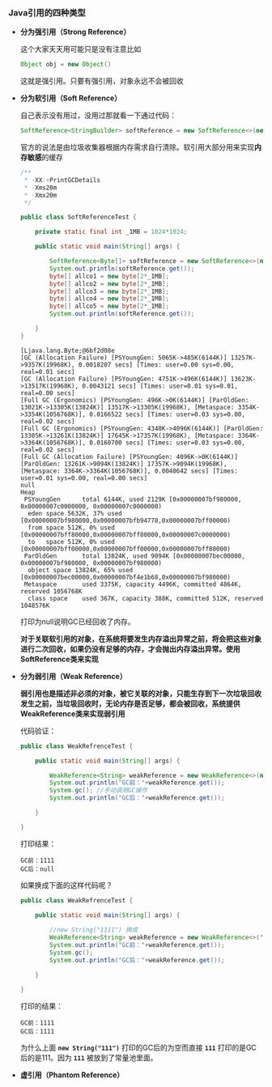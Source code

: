 ### Java引用的四种类型

- **分为强引用（Strong Reference）**

  这个大家天天用可能只是没有注意比如

  ```java
  Object obj = new Object()
  ```

  这就是强引用。只要有强引用，对象永远不会被回收

- **分为软引用（Soft Reference）**

  自己表示没有用过，没用过那就看一下通过代码：

  ```java
  SoftReference<StringBuilder> softReference = new SoftReference<>(new StringBuilder("test"));
  ```

  官方的说法是由垃圾收集器根据内存需求自行清除。软引用大部分用来实现**内存敏感**的缓存

  ```java
  /**
   * -XX:+PrintGCDetails
   * -Xms20m
   * -Xmx20m
   */
  
  public class SoftReferenceTest {
  
      private static final int _1MB = 1024*1024;
  
      public static void main(String[] args) {
  
          SoftReference<Byte[]> softReference = new SoftReference<>(new Byte[2*_1MB]);
          System.out.println(softReference.get());
          byte[] allco1 = new byte[2*_1MB];
          byte[] allco2 = new byte[2*_1MB];
          byte[] allco3 = new byte[2*_1MB];
          byte[] allco4 = new byte[2*_1MB];
          byte[] allco5 = new byte[2*_1MB];
          System.out.println(softReference.get());
  
      }
  }
  
  ```

  ```
  [Ljava.lang.Byte;@6bf2d08e
  [GC (Allocation Failure) [PSYoungGen: 5065K->485K(6144K)] 13257K->9357K(19968K), 0.0018207 secs] [Times: user=0.00 sys=0.00, real=0.01 secs] 
  [GC (Allocation Failure) [PSYoungGen: 4751K->496K(6144K)] 13623K->13517K(19968K), 0.0043121 secs] [Times: user=0.01 sys=0.01, real=0.00 secs] 
  [Full GC (Ergonomics) [PSYoungGen: 496K->0K(6144K)] [ParOldGen: 13021K->13305K(13824K)] 13517K->13305K(19968K), [Metaspace: 3354K->3354K(1056768K)], 0.0166522 secs] [Times: user=0.03 sys=0.00, real=0.02 secs] 
  [Full GC (Ergonomics) [PSYoungGen: 4340K->4096K(6144K)] [ParOldGen: 13305K->13261K(13824K)] 17645K->17357K(19968K), [Metaspace: 3364K->3364K(1056768K)], 0.0160700 secs] [Times: user=0.03 sys=0.00, real=0.02 secs] 
  [Full GC (Allocation Failure) [PSYoungGen: 4096K->0K(6144K)] [ParOldGen: 13261K->9094K(13824K)] 17357K->9094K(19968K), [Metaspace: 3364K->3364K(1056768K)], 0.0048642 secs] [Times: user=0.01 sys=0.00, real=0.00 secs] 
  null
  Heap
   PSYoungGen      total 6144K, used 2129K [0x00000007bf980000, 0x00000007c0000000, 0x00000007c0000000)
    eden space 5632K, 37% used [0x00000007bf980000,0x00000007bfb94778,0x00000007bff00000)
    from space 512K, 0% used [0x00000007bff80000,0x00000007bff80000,0x00000007c0000000)
    to   space 512K, 0% used [0x00000007bff00000,0x00000007bff00000,0x00000007bff80000)
   ParOldGen       total 13824K, used 9094K [0x00000007bec00000, 0x00000007bf980000, 0x00000007bf980000)
    object space 13824K, 65% used [0x00000007bec00000,0x00000007bf4e1b68,0x00000007bf980000)
   Metaspace       used 3375K, capacity 4496K, committed 4864K, reserved 1056768K
    class space    used 367K, capacity 388K, committed 512K, reserved 1048576K
  ```

  打印为null说明GC已经回收了内存。

  **对于关联软引用的对象，在系统将要发生内存溢出异常之前，将会把这些对象进行二次回收，如果仍没有足够的内存，才会抛出内存溢出异常。使用SoftReference类来实现**

- **分为弱引用（Weak Reference）**

  **弱引用也是描述非必须的对象，被它关联的对象，只能生存到下一次垃圾回收发生之前，当垃圾回收时，无论内存是否足够，都会被回收，系统提供WeakReference类来实现弱引用**

  代码验证：

  ```java
  public class WeakRefrenceTest {
  
      public static void main(String[] args) {
  
          WeakReference<String> weakReference = new WeakReference<>(new String("1111"));
          System.out.println("GC前："+weakReference.get());
          System.gc(); //手动调用GC操作
          System.out.println("GC后："+weakReference.get());
  
      }
  
  }
  ```

  打印结果：

  ```
  GC前：1111
  GC后：null
  ```

  如果换成下面的这样代码呢？

  ```java
  public class WeakRefrenceTest {
  
      public static void main(String[] args) {
  		
          //new String("1111") 换成 
          WeakReference<String> weakReference = new WeakReference<>("1111");
          System.out.println("GC前："+weakReference.get());
          System.gc();
          System.out.println("GC后："+weakReference.get());
  
      }
  
  }
  ```

  打印的结果：

  ```
  GC前：1111
  GC后：1111
  ```

  为什么上面 **`new String("111")`** 打印的GC后的为空而直接 **`111`** 打印的是GC后的是111。因为 **`111`** 被放到了常量池里面。

- **虚引用（Phantom Reference）**